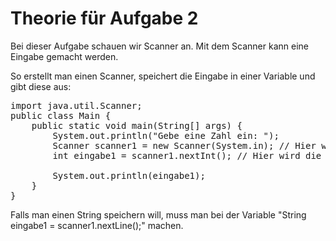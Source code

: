 # Theorie für Aufgabe 2

Bei dieser Aufgabe schauen wir Scanner an. Mit dem Scanner kann eine Eingabe gemacht werden.

So erstellt man einen Scanner, speichert die Eingabe in einer Variable und gibt diese aus:

<pre>
import java.util.Scanner;
public class Main {
    public static void main(String[] args) {
        System.out.println("Gebe eine Zahl ein: ");
        Scanner scanner1 = new Scanner(System.in); // Hier wird der Scanner erstellt
        int eingabe1 = scanner1.nextInt(); // Hier wird die Eingabe vom Scanner in einer Variable gespeichert

        System.out.println(eingabe1);
    }
}
</pre>

Falls man einen String speichern will, muss man bei der Variable "String eingabe1 = scanner1.nextLine();" machen.